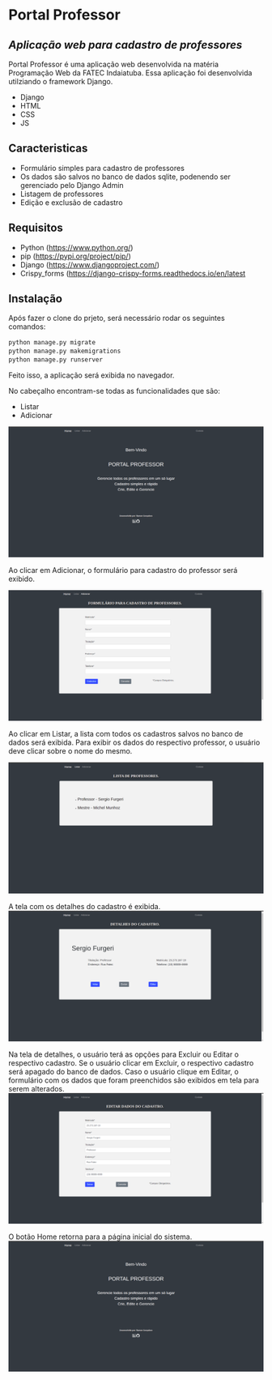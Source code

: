 # Portal Professor
## _Aplicação web para cadastro de professores_


Portal Professor é uma aplicação web desenvolvida na matéria Programação Web da FATEC Indaiatuba.
Essa aplicação foi desenvolvida utilziando o framework Django.

- Django
- HTML
- CSS
- JS

## Caracteristicas

- Formulário simples para cadastro de professores
- Os dados são salvos no banco de dados sqlite, podenendo ser gerenciado pelo Django Admin
- Listagem de professores
- Edição e exclusão de cadastro

## Requisitos

- Python (https://www.python.org/)
- pip (https://pypi.org/project/pip/)
- Django (https://www.djangoproject.com/)
- Crispy_forms (https://django-crispy-forms.readthedocs.io/en/latest

## Instalação

Após fazer o clone do prjeto, será necessário rodar os seguintes comandos: 
```sh
python manage.py migrate
python manage.py makemigrations
python manage.py runserver
```

Feito isso, a aplicação será exibida no navegador.

No cabeçalho encontram-se todas as funcionalidades que são:
- Listar
- Adicionar

![Home Page](https://raw.githubusercontent.com/RamonTadeuGoncalves/devDjango_portalProfessor/master/templates/static/media/home_page.png?token=GHSAT0AAAAAABWBD4B34N5I53SFIDVW4VBIYWEHNDQ)


Ao clicar em Adicionar, o formulário para cadastro do professor será exibido.

![Create New Register](https://raw.githubusercontent.com/RamonTadeuGoncalves/devDjango_portalProfessor/master/templates/static/media/create_new_register_page.png?token=GHSAT0AAAAAABWBD4B3A3WY4ZVL4GGY57N2YWEHSVQ)

Ao clicar em Listar, a lista com todos os cadastros salvos no banco de dados será exibida.
Para exibir os dados do respectivo professor, o usuário deve clicar sobre o nome do mesmo.

![List Page](https://raw.githubusercontent.com/RamonTadeuGoncalves/devDjango_portalProfessor/master/templates/static/media/list_page.png?token=GHSAT0AAAAAABWBD4B27LUDPOMOQHNP4Y46YWEHT2A)

A tela com os detalhes do cadastro é exibida.
![Detail Page](https://raw.githubusercontent.com/RamonTadeuGoncalves/devDjango_portalProfessor/master/templates/static/media/detail_page.png?token=GHSAT0AAAAAABWBD4B2QUX5JRSOW5ADXTQMYWEHV5A)

Na tela de detalhes, o usuário terá as opções para Excluir ou Editar o respectivo cadastro.
Se o usuário clicar em Excluir, o respectivo cadastro será apagado do banco de dados.
Caso o usuário clique em Editar, o formulário com os dados que foram preenchidos são exibidos em tela para serem alterados.
![Edit Page](https://raw.githubusercontent.com/RamonTadeuGoncalves/devDjango_portalProfessor/master/templates/static/media/edit_page.png?token=GHSAT0AAAAAABWBD4B2HAQR4NRCFLX2CU6MYWEHYCA)

O botão Home retorna para a página inicial do sistema.
![Home Page](https://raw.githubusercontent.com/RamonTadeuGoncalves/devDjango_portalProfessor/master/templates/static/media/home_page.png?token=GHSAT0AAAAAABWBD4B34N5I53SFIDVW4VBIYWEHNDQ)

